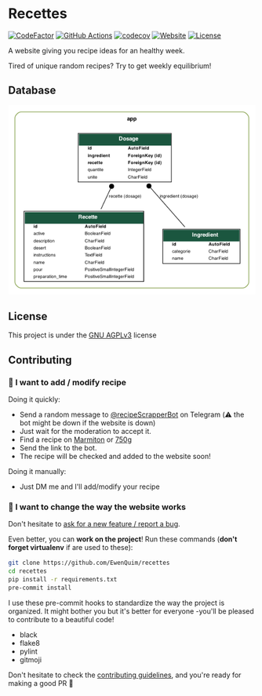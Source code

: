 # Recettes

[![CodeFactor](https://www.codefactor.io/repository/github/ewenquim/recettes/badge)](https://www.codefactor.io/repository/github/ewenquim/recettes)
[![GitHub Actions](https://img.shields.io/endpoint.svg?url=https%3A%2F%2Factions-badge.atrox.dev%2Fatrox%2Fsync-dotenv%2Fbadge&label=build&logo=none)](https://actions-badge.atrox.dev/EwenQuim/recettes/goto)
[![codecov](https://codecov.io/gh/EwenQuim/recettes/branch/master/graph/badge.svg?token=52EIMSUIJW)](https://app.codecov.io/gh/EwenQuim/recettes)
[![Website](https://img.shields.io/website?url=https%3A%2F%2Frecettes.quimerch.com)](https://recettes.quimerch.com)
[![License](https://img.shields.io/badge/license-GNU%20AGPLv3-informational)](https://choosealicense.com/licenses/agpl-3.0/)

A website giving you recipe ideas for an healthy week.

Tired of unique random recipes? Try to get weekly equilibrium!

## Database

![Database](database.png)

## License

This project is under the [GNU AGPLv3](https://choosealicense.com/licenses/agpl-3.0/) license

## Contributing

### 🍰 I want to add / modify recipe

Doing it quickly:

- Send a random message to [@recipeScrapperBot](https://t.me/recipeScrapperBot) on Telegram (:warning: the bot might be down if the website is down)
- Just wait for the moderation to accept it.
- Find a recipe on [Marmiton](https://www.marmiton.org/) or [750g](https://www.750g.com/)
- Send the link to the bot.
- The recipe will be checked and added to the website soon!

Doing it manually:

- Just DM me and I'll add/modify your recipe

### 🔧 I want to change the way the website works

Don't hesitate to [ask for a new feature / report a bug](https://github.com/EwenQuim/recettes/issues/new/choose).

Even better, you can **work on the project**! Run these commands (**don't forget virtualenv** if are used to these):

```bash
git clone https://github.com/EwenQuim/recettes
cd recettes
pip install -r requirements.txt
pre-commit install
```

I use these pre-commit hooks to standardize the way the project is organized. It might bother you but it's better for everyone -you'll be pleased to contribute to a beautiful code!

- black
- flake8
- pylint
- gitmoji

Don't hesitate to check the [contributing guidelines](CONTRIBUTING.md), and you're ready for making a good PR 🍷
